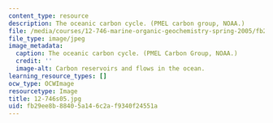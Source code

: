 ```yaml
---
content_type: resource
description: The oceanic carbon cycle. (PMEL carbon group, NOAA.)
file: /media/courses/12-746-marine-organic-geochemistry-spring-2005/fb29ee8b88405a146c2af9340f24551a_12-746s05.jpg
file_type: image/jpeg
image_metadata:
  caption: The oceanic carbon cycle. (PMEL Carbon Group, NOAA.)
  credit: ''
  image-alt: Carbon reservoirs and flows in the ocean.
learning_resource_types: []
ocw_type: OCWImage
resourcetype: Image
title: 12-746s05.jpg
uid: fb29ee8b-8840-5a14-6c2a-f9340f24551a
---
```

